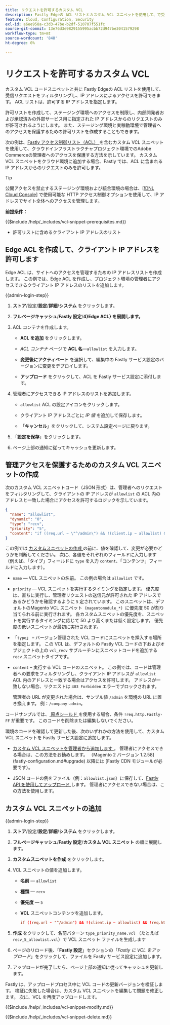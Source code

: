 ```yaml
---
title: リクエストを許可するカスタム VCL
description: Fastly Edgeの ACL リストとカスタム VCL スニペットを使用して、で受信リクエストをフィルタリングし、Adobe Commerce サイトの IP アドレスでアクセスを許可します。
feature: Cloud, Configuration, Security
exl-id: a6ee958a-c3d3-47be-b2df-510707f551fc
source-git-commit: 13e76d3e9829155995acbb72d947be3041579298
workflow-type: tm+mt
source-wordcount: '848'
ht-degree: 0%

---
```


# リクエストを許可するカスタム VCL

カスタム VCL コードスニペットと共に Fastly Edgeの ACL リストを使用して、受信リクエストをフィルタリングし、IP アドレスによるアクセスを許可できます。 ACL リストは、許可する IP アドレスを指定します。

許可リストを作成して、ステージング環境へのアクセスを制限し、内部開発者および承認済みの外部サービス用に指定された IP アドレスからのリクエストのみが許可されるようにします。 また、ステージング環境と実稼動環境で管理者へのアクセスを保護するための許可リストを作成することもできます。

次の例は、[Fastly アクセス制御リスト（ACL） ](https://docs.fastly.com/guides/access-control-lists/about-acls) を含むカスタム VCL スニペットを使用して、クラウドインフラストラクチャプロジェクト環境でのAdobe Commerceの管理者へのアクセスを保護する方法を示しています。 カスタム VCL スニペットをクラウド環境に追加する場合、Fastly では、ACL に含まれる IP アドレスからのリクエストのみを許可します。

>[!TIP]
>
>公開アクセスを禁止するステージング環境および統合環境の場合は、[[!DNL Cloud Console]](../project/overview.md#access-the-project-web-interface) で使用可能な HTTP アクセス制御オプションを使用して、IP アドレスでサイト全体へのアクセスを管理します。

**前提条件：**


{{$include /help/_includes/vcl-snippet-prerequisites.md}}

- 許可リストに含めるクライアント IP アドレスのリスト

## Edge ACL を作成して、クライアント IP アドレスを許可します

Edge ACL は、サイトへのアクセスを管理するための IP アドレスリストを作成します。 この例では、Edge ACL を作成し、プロジェクト環境の管理者にアクセスできるクライアント IP アドレスのリストを追加します。

{{admin-login-step}}

1. **ストア**/設定/**設定**/**詳細**/**システム** をクリックします。

1. **フルページキャッシュ**/**Fastly 設定**/**4}Edge ACL} を展開します。**

1. ACL コンテナを作成します。

   - **ACL を追加** をクリックします。

   - *ACL コンテナ* ページで **ACL 名**—`allowlist` を入力します。

   - **変更後にアクティベート** を選択して、編集中の Fastly サービス設定のバージョンに変更をデプロイします。

   - **アップロード** をクリックして、ACL を Fastly サービス設定に添付します。

1. 管理者にアクセスできる IP アドレスのリストを追加します。

   - `allowlist` ACL の設定アイコンをクリックします。

   - クライアント IP アドレスごとに *IP 値* を追加して保存します。

   - 「**キャンセル**」をクリックして、システム設定ページに戻ります。

1. 「**設定を保存**」をクリックします。

1. ページ上部の通知に従ってキャッシュを更新します。

## 管理アクセスを保護するためのカスタム VCL スニペットの作成

次のカスタム VCL スニペットコード（JSON 形式）は、管理者へのリクエストをフィルタリングして、クライアントの IP アドレスが `allowlist` の ACL 内のアドレスと一致した場合にアクセスを許可するロジックを示しています。

```json
{
  "name": "allowlist",
  "dynamic": "0",
  "type": "recv",
  "priority": "5",
  "content": "if ((req.url ~ \"^/admin\") && !(client.ip ~ allowlist) && !req.http.Fastly-FF) { error 403 \"Forbidden\"; }"
}
```

この例では [ カスタムスニペットの作成 ](https://experienceleague.adobe.com/docs/commerce-cloud-service/user-guide/cdn/custom-vcl-snippets/fastly-vcl-allowlist.html#add-the-custom-vcl-snippet) の前に、値を確認して、変更が必要かどうかを判断してください。 次に、各値をそれぞれのフィールドに入力します（例えば、「タイプ」フィールドに `type` を入力 `content`、「コンテンツ」フィールドに入力します）。

- `name` — VCL スニペットの名前。 この例の場合は `allowlist` です。

- `priority` — VCL スニペットを実行するタイミングを指定します。 優先度は、直ちに実行し、管理者リクエストの送信元が許可された IP アドレスであるかどうかを確認するように `5` 定されています。 このスニペットは、デフォルトのMagento VCL スニペット（`magentomodule_*`）に優先度 50 が割り当てられる前に実行されます。 各カスタムスニペットの優先度を、スニペットを実行するタイミングに応じて 50 より高くまたは低く設定します。 優先度の低いスニペットが最初に実行されます。

- 「`type`」 – バージョン管理された VCL コードにスニペットを挿入する場所を指定します。 この VCL は、デフォルトの Fastly VCL コードの下およびオブジェクトの上の `vcl_recv` サブルーチンにスニペットコードを追加する `recv` スニペットタイプです。

- `content` – 実行する VCL コードのスニペット。 この例では、コードは管理者への要求をフィルタリングし、クライアント IP アドレスが `allowlist` ACL 内のアドレスと一致する場合はアクセスを許可します。 アドレスが一致しない場合、リクエストは `403 Forbidden` エラーでブロックされます。

  管理者の URL が変更された場合は、サンプル値 `/admin` を環境の URL に置き換えます。 例：`/company-admin`。

コードサンプルでは、[ 原点シールド ](fastly-custom-cache-configuration.md#configure-back-ends-and-origin-shielding) を使用する場合、条件 `!req.http.Fastly-FF` が重要です。 このコードを削除または編集しないでください。

環境のコードを確認して更新した後、次のいずれかの方法を使用して、カスタム VCL スニペットを Fastly サービス設定に追加します。

- [ カスタム VCL スニペットを管理者から追加します ](#add-the-custom-vcl-snippet)。 管理者にアクセスできる場合は、この方法をお勧めします。 （Magento 2 バージョン 1.2.58](fastly-configuration.md#upgrade) 以降には [Fastly CDN モジュールが必要です）。

- JSON コードの例をファイル（例：`allowlist.json`）に保存して、[Fastly API を使用してアップロード ](fastly-vcl-custom-snippets.md#manage-custom-vcl-snippets-using-the-api) します。 管理者にアクセスできない場合は、この方法を使用します。

## カスタム VCL スニペットの追加

{{admin-login-step}}

1. **ストア**/設定/**設定**/**詳細**/**システム** をクリックします。

1. **フルページキャッシュ**/**Fastly 設定**/**カスタム VCL スニペット** の順に展開します。

1. **カスタムスニペットを作成** をクリックします。

1. VCL スニペットの値を追加します。

   - **名前** — `allowlist`

   - **種類** — `recv`

   - **優先度** — `5`

   - **VCL** スニペットコンテンツを追加します。

     ```conf
     if ((req.url ~ "^/admin") && !(client.ip ~ allowlist) && !req.http.Fastly-FF) { error 403 "Forbidden";}
     ```

1. **作成** をクリックして、名前パターン `type_priority_name.vcl` （たとえば `recv_5_allowlist.vcl`）で VCL スニペット ファイルを生成します

1. ページのリロード後、「**Fastly 設定**」セクションの「*Fastly に VCL をアップロード*」をクリックして、ファイルを Fastly サービス設定に追加します。

1. アップロードが完了したら、ページ上部の通知に従ってキャッシュを更新します。

Fastly は、アップロードプロセス中に VCL コードの更新バージョンを検証します。 検証に失敗した場合は、カスタム VCL スニペットを編集して問題を修正します。 次に、VCL を再度アップロードします。

{{$include /help/_includes/vcl-snippet-modify.md}}

{{$include /help/_includes/vcl-snippet-delete.md}}
